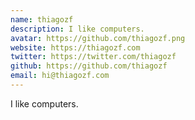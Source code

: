 ```yaml
---
name: thiagozf
description: I like computers.
avatar: https://github.com/thiagozf.png
website: https://thiagozf.com
twitter: https://twitter.com/thiagozf
github: https://github.com/thiagozf
email: hi@thiagozf.com
---
```


I like computers.
